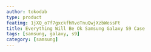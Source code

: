 ```yaml
---
author: tokodab
type: product
featimg: 1jXQ_o7f7gxckfhRvoTnuQwjXzbWessFt
title: Everything Will Be Ok Samsung Galaxy S9 Case
tags: [samsung, galaxy, s9]
category: [samsung]
---
```

